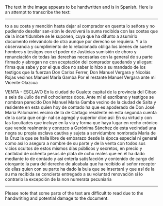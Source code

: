 The text in the image appears to be handwritten and is in Spanish. Here is an attempt to transcribe the text:

---

to a su costa y mención hasta dejar al comprador en quenta lo
señora y no pudiendo desollar san-sión le devolverá la suma recibida
con las costas que de la incertidumbre se le suponen, cuya que
ha difunto a asumirlo documento relevándolo de otra aunque
por derecho se requiera. Y a la observancia y cumplimiento de lo
relacionado obliga los bienes de suerte hombres y testigos
con el poder de Justicias sumisión de choro y renunciación de todas
las derechas necesarias con la general de su parte firmado y abrogan
no con aceptación del comprador quedando y allegan: firma
que sabe y por el que dice no saber lo hizo a su mandado de los
testigos que la fuerzan Don Carlos Ferrer, Don Manuel Vergara
y Nicolás Rojas vecinos
Manuel María Gamba Por el restante Manuel Vergara
ante mi Vicente Olazcua

VENTA - ESCLAVO
En la ciudad de Gualete capital de la provincia del Cibao a seis de
Julio de mil ochocientos doce. Ante mí el escribano y testigos
se nombran parecido Don Manuel María Gamba vecino de la
ciudad de Salta y residente en esta quien hoy de contado ha
que es apoderado de Don José María Palomares vecino de la
de Cartago residente en esta segunda cuenta de la carta que origi-
nal se agregó y superior dice así: En su virtud y con las
facultades que incluye en la via y forma que haya lugar en
recho crónico que vende realmente y conozco a Gerónima Sánchez
de esta vecindad una negra su propia esclava cautiva y sujeta a servidumbre nombrada María de la Cruz
la que se halla libre de embarazo desde la época especial ni general como así lo asegura a nombre de su parte
y de la venta con todos sus vicios ocultos de estos mismos
días públicos y secretos, en precio y cantidad de ochenta
pesos de plata de ocho reales que en él ha dado mediante
to de contado y así entería satisfacción y contenido de cargo
del otorgante la para del derecho de alcabala que ha
recibido al señor receptor de ellas quien con su parte
ha dado la bula que se insertará y que así
de la su
ma recibida se concierta entregado a su voluntad renovación
sí lo contrario la excepción de la non numerata pecuniaria

---

Please note that some parts of the text are difficult to read due to the handwriting and potential damage to the document.